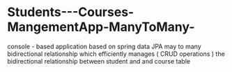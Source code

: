 # Students---Courses-MangementApp-ManyToMany-
console - based application based on spring data JPA may to many bidirectional relationship which efficiently manages ( CRUD operations ) the bidirectional relationship between student and and course table 
